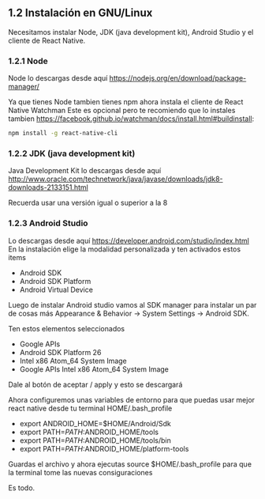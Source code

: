 ## 1.2 Instalación en GNU/Linux

Necesitamos instalar Node, JDK (java development kit), Android Studio y
el cliente de React Native.

### 1.2.1 Node

Node lo descargas desde aquí
<https://nodejs.org/en/download/package-manager/>

Ya que tienes Node tambien tienes npm ahora instala el cliente de React
Native Watchman Este es opcional pero te recomiendo que lo instales
tambien
<https://facebook.github.io/watchman/docs/install.html#buildinstall>:

``` bash
npm install -g react-native-cli
```

### 1.2.2 JDK (java development kit)

Java Development Kit lo descargas desde aquí
<http://www.oracle.com/technetwork/java/javase/downloads/jdk8-downloads-2133151.html>

Recuerda usar una versión igual o superior a la 8

### 1.2.3 Android Studio

Lo descargas desde aquí
<https://developer.android.com/studio/index.html> En la instalación
elige la modalidad personalizada y ten activados estos items

-   Android SDK
-   Android SDK Platform
-   Android Virtual Device

Luego de instalar Android studio vamos al SDK manager para instalar un
par de cosas más Appearance & Behavior → System Settings → Android SDK.

Ten estos elementos seleccionados

-   Google APIs
-   Android SDK Platform 26
-   Intel x86 Atom_64 System Image
-   Google APIs Intel x86 Atom_64 System Image

Dale al botón de aceptar / apply y esto se descargará

Ahora configuremos unas variables de entorno para que puedas usar mejor
react native desde tu terminal HOME/.bash_profile

-   export ANDROID_HOME=$HOME/Android/Sdk
-   export PATH=$PATH:$ANDROID_HOME/tools
-   export PATH=$PATH:$ANDROID_HOME/tools/bin
-   export PATH=$PATH:$ANDROID_HOME/platform-tools

Guardas el archivo y ahora ejecutas source $HOME/.bash_profile para que
la terminal tome las nuevas consiguraciones

Es todo.

